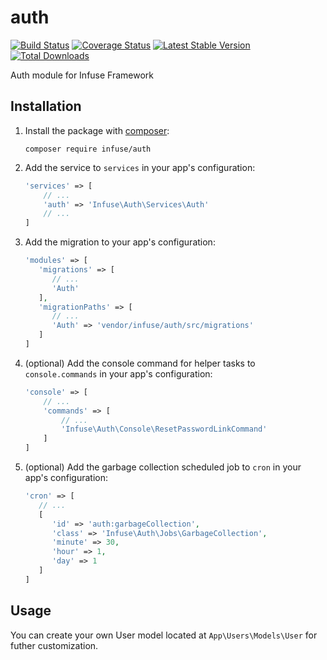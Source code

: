 auth
=============

[![Build Status](https://travis-ci.org/infusephp/auth.svg?branch=master&style=flat)](https://travis-ci.org/infusephp/auth)
[![Coverage Status](https://coveralls.io/repos/infusephp/auth/badge.svg?style=flat)](https://coveralls.io/r/infusephp/auth)
[![Latest Stable Version](https://poser.pugx.org/infuse/auth/v/stable.svg?style=flat)](https://packagist.org/packages/infuse/auth)
[![Total Downloads](https://poser.pugx.org/infuse/auth/downloads.svg?style=flat)](https://packagist.org/packages/infuse/auth)

Auth module for Infuse Framework

## Installation

1. Install the package with [composer](http://getcomposer.org):

   ```
   composer require infuse/auth
   ```

2. Add the service to `services` in your app's configuration:

   ```php
   'services' => [
	   // ...
	   'auth' => 'Infuse\Auth\Services\Auth'
	   // ...
   ]
   ```

3. Add the migration to your app's configuration:

   ```php
   'modules' => [
      'migrations' => [
         // ...
         'Auth'
      ],
      'migrationPaths' => [
         // ...
         'Auth' => 'vendor/infuse/auth/src/migrations'
      ]
   ]
   ```

4. (optional) Add the console command for helper tasks to `console.commands` in your app's configuration:

   ```php
   'console' => [
	   // ...
	   'commands' => [
		   // ...
		   'Infuse\Auth\Console\ResetPasswordLinkCommand'
	   ]
   ]
   ```

5. (optional) Add the garbage collection scheduled job to `cron` in your app's configuration:

   ```php
   'cron' => [
      // ...
      [
         'id' => 'auth:garbageCollection',
         'class' => 'Infuse\Auth\Jobs\GarbageCollection',
         'minute' => 30,
         'hour' => 1,
         'day' => 1
      ]
   ]
   ```

## Usage

You can create your own User model located at `App\Users\Models\User` for futher customization.